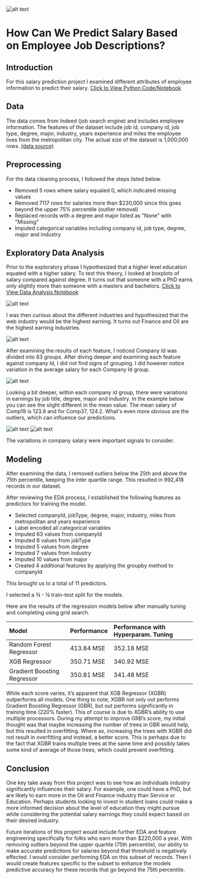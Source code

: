 ![alt text](https://github.com/kirahman2/salarypredictionportfolio/blob/master/Images/salary-image.png)
# How Can We Predict Salary Based on Employee Job Descriptions?

## Introduction
For this salary prediction project I examined different attributes of employee information to predict their salary. [Click to View Python Code/Notebook](https://github.com/kirahman2/salarypredictionportfolio/blob/master/Salary%20Prediction%20Notebook.ipynb)

## Data
The data comes from Indeed (job search engine) and includes employee information. The features of the dataset include job id, company id, job type, degree, major, industry, years experience and miles the employee lives from the metropolitan city. The actual size of the dataset is 1,000,000 rows. [(data source)](https://www.dropbox.com/sh/sctol7wx1n9qhkh/AAB0LBPBhqmoHLyw04fHRpcPa?dl=0)

## Preprocessing
For the data cleaning process, I followed the steps listed below.
* Removed 5 rows where salary equaled 0, which indicated missing values 
* Removed 7117 rows for salaries more than $220,000 since this goes beyond the upper 75% percentile (outlier removal)
* Replaced records with a degree and major listed as "None" with "Missing"
* Imputed categorical variables including company id, job type, degree, major and industry 

## Exploratory Data Analysis
Prior to the exploratory phase I hypothesized that a higher level education equated with a higher salary. To test this theory, I looked at boxplots of salary compared against degree. It turns out that someone with a PhD earns only slightly more than someone with a masters and bachelors. [Click to View Data Analysis Notebook](https://github.com/kirahman2/salarypredictionportfolio/blob/master/Salary%20Prediction%20EDA.ipynb)

![alt text](https://github.com/kirahman2/salarypredictionportfolio/blob/master/Images/salary_degree.png)

I was then curious about the different industries and hypothesized that the web industry would be the highest earning. It turns out Finance and Oil are the highest earning industries. 

![alt text](https://github.com/kirahman2/salarypredictionportfolio/blob/master/Images/salary_industry.png)

After examining the results of each feature, I noticed Company Id was divided into 63 groups. After diving deeper and examining each feature against company Id, I did not find signs of grouping. I did however notice variation in the average salary for each Company Id group. 

![alt text](https://github.com/kirahman2/salarypredictionportfolio/blob/master/Images/salary_compid_.png)

Looking a bit deeper, within each company id group, there were variations in earnings by job title, degree, major and industry. In the example below you can see the slight different in the mean value. The mean salary of Comp19 is 123.9 and for Comp37, 124.2. What's even more obvious are the outliers, which can influence our predictions. 

![alt text](https://github.com/kirahman2/salarypredictionportfolio/blob/master/Images/salary__comp19.png)
![alt text](https://github.com/kirahman2/salarypredictionportfolio/blob/master/Images/salary__comp37.png)

The variations in company salary were important signals to consider. 

## Modeling
After examining the data, I removed outliers below the 25th and above the 75th percentile, keeping the inter quartile range. This resulted in 992,418 records in our dataset. 

After reviewing the EDA process, I established the following features as predictors for training the model. 

* Selected companyId,  jobType, degree, major, industry, miles from metropolitan and years experience
* Label encoded all categorical variables 
* Imputed 63 values from companyId
* Imputed 8 values from jobType
* Imputed 5 values from degree
* Imputed 7 values from industry
* Imputed 10 values from major
* Created 4 additional features by applying the groupby method to companyId

This brought us to a total of 11 predictors.

I selected a ¾ - ¼ train-test split for the models.

Here are the results of the regression models below after manually tuning and completing using grid search. 

| Model   | Performance | Performance with Hyperparam. Tuning | 
| :------------- |:-------------|:-----|
| Random Forest Regressor | 413.84 MSE| 352.18 MSE|
| XGB Regressor     | 350.71 MSE| 340.92 MSE|
| Gradient Boosting Regressor | 350.81 MSE| 341.48 MSE|

While each score varies, it’s apparent that XGB Regressor (XGBR) outperforms all models. One thing to note, XGBR not only out performs Gradient Boosting Regressor (GBR), but out performs significantly in training time (220% faster). This of course is due to XGBR’s ability to use multiple processors. During my attempt to improve GRB’s score, my initial thought was that maybe increasing the number of trees in GBR would help, but this resulted in overfitting. Where as, increasing the trees with XGBR did not result in overfitting and instead, a better score. This is perhaps due to the fact that XGBR trains multiple trees at the same time and possibly takes some kind of average of those trees, which could prevent overfitting. 

## Conclusion
One key take away from this project was to see how an individuals industry significantly influences their salary. For example, one could have a PhD, but are likely to earn more in the Oil and Finance industry than Service or Education. Perhaps students looking to invest in student loans could make a more informed decision about the level of education they might pursue while considering the potential salary earnings they could expect based on their desired industry. 

Future iterations of this project would include further EDA and feature engineering specifically for folks who earn more than $220,000 a year. With removing outliers beyond the upper quartile (75th percentile), our ability to make accurate predictions for salaries beyond that threshold is negatively effected. I would consider performing EDA on this subset of records. Then I would create features specific to the subset to enhance the models predictive accuracy for these records that go beyond the 75th percentile.
